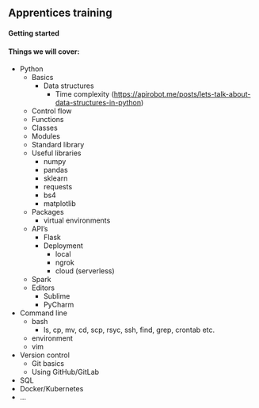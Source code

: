 ## Apprentices training

#### Getting started



#### Things we will cover:

* Python
  * Basics
    * Data structures
      * Time complexity (https://apirobot.me/posts/lets-talk-about-data-structures-in-python)
  * Control flow
  * Functions
  * Classes
  * Modules
  * Standard library
  * Useful libraries
    * numpy
    * pandas
    * sklearn
    * requests
    * bs4
    * matplotlib
  * Packages
    * virtual environments
  * API’s
    * Flask
    * Deployment
      * local
      * ngrok
      * cloud (serverless)
  * Spark
  * Editors
    * Sublime
    * PyCharm
* Command line
  * bash
    * ls, cp, mv, cd, scp, rsyc, ssh, find, grep, crontab etc.
  * environment
  * vim
* Version control
  * Git basics
  * Using GitHub/GitLab
* SQL
* Docker/Kubernetes
* ...
